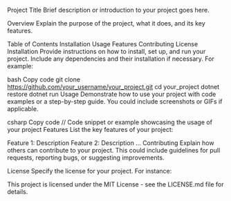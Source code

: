 Project Title
Brief description or introduction to your project goes here.

Overview
Explain the purpose of the project, what it does, and its key features.

Table of Contents
Installation
Usage
Features
Contributing
License
Installation
Provide instructions on how to install, set up, and run your project. Include any dependencies and their installation if necessary. For example:

bash
Copy code
git clone https://github.com/your_username/your_project.git
cd your_project
dotnet restore
dotnet run
Usage
Demonstrate how to use your project with code examples or a step-by-step guide. You could include screenshots or GIFs if applicable.

csharp
Copy code
// Code snippet or example showcasing the usage of your project
Features
List the key features of your project:

Feature 1: Description
Feature 2: Description
...
Contributing
Explain how others can contribute to your project. This could include guidelines for pull requests, reporting bugs, or suggesting improvements.

License
Specify the license for your project. For instance:

This project is licensed under the MIT License - see the LICENSE.md file for details.
